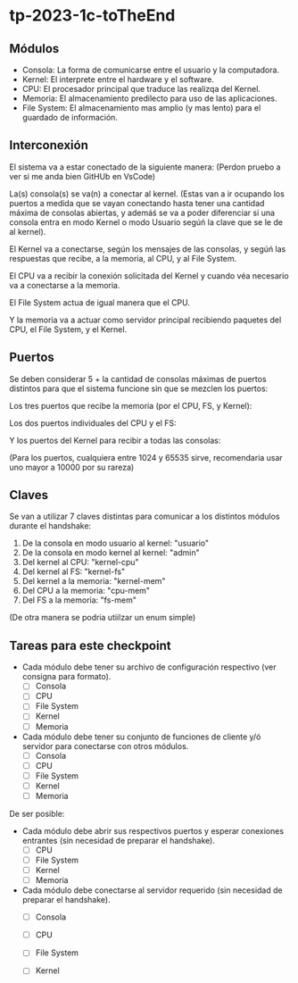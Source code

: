 # tp-2023-1c-toTheEnd

## Módulos

- Consola: La forma de comunicarse entre el usuario y la computadora.
- Kernel: El interprete entre el hardware y el software.
- CPU: El procesador principal que traduce las realizqa del Kernel.
- Memoria: El almacenamiento predilecto para uso de las aplicaciones.
- File System: El almacenamiento mas amplio (y mas lento) para el guardado de información.

## Interconexión

El sistema va a estar conectado de la siguiente manera: (Perdon pruebo a ver si me anda bien GitHUb en VsCode)

La(s) consola(s) se va(n) a conectar al kernel. (Estas van a ir ocupando los puertos a medida que se vayan conectando hasta tener una cantidad máxima de consolas abiertas, y ademáś se va a poder diferenciar si una consola entra en modo Kernel o modo Usuario segúń la clave que se le de al kernel).

El Kernel va a conectarse, según los mensajes de las consolas, y segúń las respuestas que recibe, a la memoria, al CPU, y al File System.

El CPU va a recibir la conexión solicitada del Kernel y cuando véa necesario va a conectarse a la memoria.

El File System actua de igual manera que el CPU.

Y la memoria va a actuar como servidor principal recibiendo paquetes del CPU, el File System, y el Kernel.

## Puertos

Se deben considerar 5 + la cantidad de consolas máximas de puertos distintos para que el sistema funcione sin que se mezclen los puertos:

Los tres puertos que recibe la memoria (por el CPU, FS, y Kernel): 

Los dos puertos individuales del CPU y el FS: 

Y los puertos del Kernel para recibir a todas las consolas: 

(Para los puertos, cualquiera entre 1024 y 65535 sirve, recomendaria usar uno mayor a 10000 por su rareza)

## Claves

Se van a utilizar 7 claves distintas para comunicar a los distintos módulos durante el handshake:

1. De la consola en modo usuario al kernel: "usuario"
2. De la consola en modo kernel al kernel: "admin"
3. Del kernel al CPU: "kernel-cpu"
4. Del kernel al FS: "kernel-fs"
5. Del kernel a la memoria: "kernel-mem"
6. Del CPU a la memoria: "cpu-mem"
7. Del FS a la memoria: "fs-mem"

(De otra manera se podria utiilzar un enum simple)

## Tareas para este checkpoint

- Cada módulo debe tener su archivo de configuración respectivo (ver consigna para formato).
    - [ ] Consola
    - [ ] CPU
    - [ ] File System
    - [ ] Kernel
    - [ ] Memoria
- Cada módulo debe tener su conjunto de funciones de cliente y/ó servidor para conectarse con otros módulos.
    - [ ] Consola
    - [ ] CPU
    - [ ] File System
    - [ ] Kernel
    - [ ] Memoria

De ser posible:

- Cada módulo debe abrir sus respectivos puertos y esperar conexiones entrantes (sin necesidad de preparar el handshake).
    - [ ] CPU
    - [ ] File System
    - [ ] Kernel
    - [ ] Memoria

- Cada módulo debe conectarse al servidor requerido (sin necesidad de preparar el handshake).
    - [ ] Consola
    - [ ] CPU
    - [ ] File System
    - [ ] Kernel

